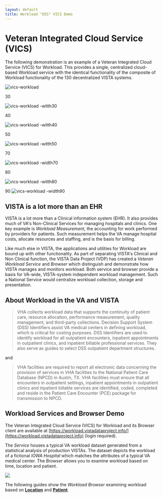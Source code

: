 ```yaml
---
layout: default
title: Workload "DSS" VICS Demo
---
```


# Veteran Integrated Cloud Service (VICS)

The following demonstration is an example of a Veteran Integrated Cloud Service (VICS) for Workload. This provides a single, centralized cloud-based Workload service with the identical functionality of the composite of Workload functionality of the 130 decentralized VISTA systems.


![vics-workload ](images/vics-workload-v5.png)


30

![vics-workload -witth30](images/vics-workload-v5.png)

40

![vics-workload -witth40](images/vics-workload-v5.png)

50

![vics-workload -witth50](images/vics-workload-v5.png)

70

![vics-workload -width70](images/vics-workload-v5.png)

80

![vics-workload -witth80](images/vics-workload-v5.png)

90
![vics-workload -width90](images/vics-workload-v5.png)


## VISTA is a lot more than an EHR

VISTA is a lot more than a Clinical information system (EHR). It also provides much of VA's Non-Clinical Services for managing hospitals and clinics. One key example is _Workload Measurement_, the accounting for work performed by providers for patients. Such measurement helps the VA manage hospital costs, allocate resources and staffing, and is the basis for billing.

Like much else in VISTA, the applications and utilities for Workload are bound up with other functionality. As part of separating VISTA's Clinical and Non Clinical function, the VISTA Data Project (VDP) has created a _Veteran Workload Service_ and _Browser_ which distinguish and demonstrate how VISTA manages and monitors workload. Both service and browser provide a basis for VA-wide, VISTA-system independent workload management. Such a National Service would centralize workload collection, storage and presentation.

## About Workload in the VA and VISTA

> VHA collects workload data that supports the continuity of patient care, resource allocation, performance measurement, quality management, and third-party collections. Decision Support System (DSS) Identifiers assist VA medical centers in defining workload, which is critical for costing purposes. DSS Identifiers are used to identify workload for all outpatient encounters, inpatient appointments in outpatient clinics, and inpatient billable professional services. They also serve as guides to select DSS outpatient department structures.

and

> VHA facilities are required to report all electronic data concerning the provision of services in VHA facilities to the National Patient Care Database (NPCD) in Austin, TX. VHA facilities must ensure that all encounters in outpatient settings, inpatient appointments in outpatient clinics and inpatient billable services are identified, coded, completed and reside in the Patient Care Encounter (PCE) package for transmission to NPCD.

## Workload Services and Browser Demo

The Veteran Integrated Cloud Service (VICS) for Workload and its Browser client are available at [https://workload.vistadataproject.info/](https://workload.vistadataproject.info) (login required).

The _Service_ houses a typical VA workload dataset generated from a statistical analysis of production VISTAs. The dataset depicts the workload of a fictional _IOWA Hospital_ which matches the attributes of a typical VA medical center. The _Browser_ allows you to examine workload based on time, location and patient.

![](images/workloadServiceBanner.jpg)

The following guides show the _Workload Browser_ examining workload based on [__Location__](location) and [__Patient__](patient).


